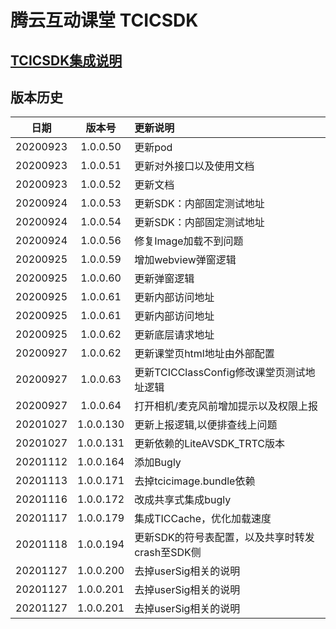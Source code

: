 # 腾云互动课堂 TCICSDK 

## [TCICSDK集成说明](TCICSDK使用说明.md)

## 版本历史

| 日期 | 版本号 |  更新说明 |
|:---------:|:--------:|:-------- |
| 20200923 | 1.0.0.50 | 更新pod |
| 20200923 | 1.0.0.51 | 更新对外接口以及使用文档 |
| 20200923 | 1.0.0.52 | 更新文档 |
| 20200924 | 1.0.0.53 | 更新SDK：内部固定测试地址 |
| 20200924 | 1.0.0.54 | 更新SDK：内部固定测试地址 |
| 20200924 | 1.0.0.56 | 修复Image加载不到问题 |
| 20200925 | 1.0.0.59 | 增加webview弹窗逻辑 |
| 20200925 | 1.0.0.60 | 更新弹窗逻辑 |
| 20200925 | 1.0.0.61 | 更新内部访问地址 |
| 20200925 | 1.0.0.61 | 更新内部访问地址 |
| 20200925 | 1.0.0.62 | 更新底层请求地址 |
| 20200927 | 1.0.0.62 | 更新课堂页html地址由外部配置 |
| 20200927 | 1.0.0.63 | 更新TCICClassConfig修改课堂页测试地址逻辑 |
| 20200927 | 1.0.0.64 | 打开相机/麦克风前增加提示以及权限上报 |
| 20201027 | 1.0.0.130 | 更新上报逻辑,以便排查线上问题 |
| 20201027 | 1.0.0.131 | 更新依赖的LiteAVSDK_TRTC版本 |
| 20201112 | 1.0.0.164 | 添加Bugly |
| 20201113 | 1.0.0.171 | 去掉tcicimage.bundle依赖 |
| 20201116 | 1.0.0.172 | 改成共享式集成bugly |
| 20201117 | 1.0.0.179 | 集成TICCache，优化加载速度 |
| 20201118 | 1.0.0.194 | 更新SDK的符号表配置，以及共享时转发crash至SDK侧 |
| 20201127 | 1.0.0.200 | 去掉userSig相关的说明 |
| 20201127 | 1.0.0.201 | 去掉userSig相关的说明 |
| 20201127 | 1.0.0.201 | 去掉userSig相关的说明 |
